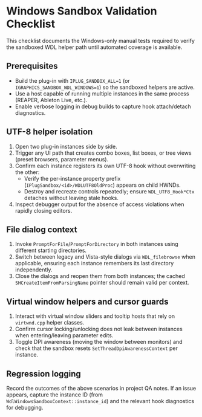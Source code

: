 # Windows Sandbox Validation Checklist

This checklist documents the Windows-only manual tests required to verify the sandboxed WDL helper path until automated coverage is available.

## Prerequisites
- Build the plug-in with `IPLUG_SANDBOX_ALL=1` (or `IGRAPHICS_SANDBOX_WDL_WINDOWS=1`) so the sandboxed helpers are active.
- Use a host capable of running multiple instances in the same process (REAPER, Ableton Live, etc.).
- Enable verbose logging in debug builds to capture hook attach/detach diagnostics.

## UTF-8 helper isolation
1. Open two plug-in instances side by side.
2. Trigger any UI path that creates combo boxes, list boxes, or tree views (preset browsers, parameter menus).
3. Confirm each instance registers its own UTF-8 hook without overwriting the other:
   - Verify the per-instance property prefix (`IPlugSandbox/<id>/WDLUTF8OldProc`) appears on child HWNDs.
   - Destroy and recreate controls repeatedly; ensure `WDL_UTF8_Hook*Ctx` detaches without leaving stale hooks.
4. Inspect debugger output for the absence of access violations when rapidly closing editors.

## File dialog context
1. Invoke `PromptForFile`/`PromptForDirectory` in both instances using different starting directories.
2. Switch between legacy and Vista-style dialogs via `WDL_filebrowse` when applicable, ensuring each instance remembers its last directory independently.
3. Close the dialogs and reopen them from both instances; the cached `SHCreateItemFromParsingName` pointer should remain valid per context.

## Virtual window helpers and cursor guards
1. Interact with virtual window sliders and tooltip hosts that rely on `virtwnd.cpp` helper classes.
2. Confirm cursor locking/unlocking does not leak between instances when entering/leaving parameter edits.
3. Toggle DPI awareness (moving the window between monitors) and check that the sandbox resets `SetThreadDpiAwarenessContext` per instance.

## Regression logging
Record the outcomes of the above scenarios in project QA notes. If an issue appears, capture the instance ID (from `WdlWindowsSandboxContext::instance_id`) and the relevant hook diagnostics for debugging.
